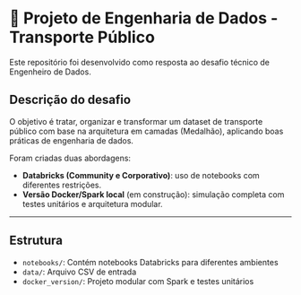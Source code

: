 # 🚀 Projeto de Engenharia de Dados - Transporte Público

Este repositório foi desenvolvido como resposta ao desafio técnico de Engenheiro de Dados.

## Descrição do desafio

O objetivo é tratar, organizar e transformar um dataset de transporte público com base na arquitetura em camadas (Medalhão), aplicando boas práticas de engenharia de dados.

Foram criadas duas abordagens:

- **Databricks (Community e Corporativo)**: uso de notebooks com diferentes restrições.
- **Versão Docker/Spark local** (em construção): simulação completa com testes unitários e arquitetura modular.

---

## Estrutura

- `notebooks/`: Contém notebooks Databricks para diferentes ambientes
- `data/`: Arquivo CSV de entrada
- `docker_version/`: Projeto modular com Spark e testes unitários


